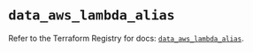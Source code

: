 # `data_aws_lambda_alias`

Refer to the Terraform Registry for docs: [`data_aws_lambda_alias`](https://registry.terraform.io/providers/hashicorp/aws/6.8.0/docs/data-sources/lambda_alias).

